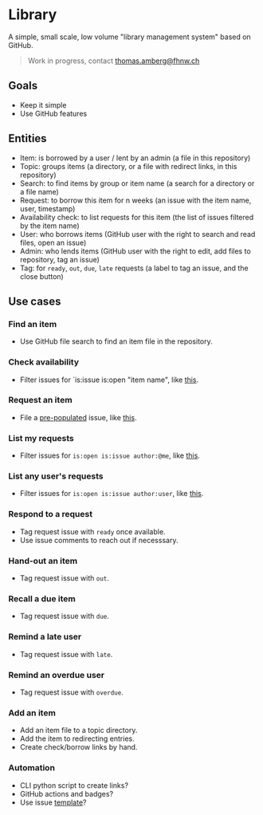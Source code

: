 # Library
A simple, small scale, low volume "library management system" based on GitHub.

> Work in progress, contact thomas.amberg@fhnw.ch

## Goals
- Keep it simple
- Use GitHub features

## Entities
- Item: is borrowed by a user / lent by an admin (a file in this repository)
- Topic: groups items (a directory, or a file with redirect links, in this repository)
- Search: to find items by group or item name (a search for a directory or a file name)
- Request: to borrow this item for n weeks (an issue with the item name, user, timestamp)
- Availability check: to list requests for this item (the list of issues filtered by the item name)
- User: who borrows items (GitHub user with the right to search and read files, open an issue)
- Admin: who lends items (GitHub user with the right to edit, add files to repository, tag an issue)
- Tag: for `ready`, `out`, `due`, `late` requests (a label to tag an issue, and the close button)

## Use cases
### Find an item
- Use GitHub file search to find an item file in the repository.

### Check availability
- Filter issues for `is:issue is:open "item name", like [this](TODO).

### Request an item
- File a [pre-populated](https://stackoverflow.com/questions/34146618/pre-populate-the-github-new-issue-form-using-the-querystring) issue, like [this](TODO).

### List my requests
- Filter issues for `is:open is:issue author:@me`, like [this](TODO).

### List any user's requests
- Filter issues for `is:open is:issue author:user`, like [this](TODO).

### Respond to a request
- Tag request issue with `ready` once available.
- Use issue comments to reach out if necesssary.

### Hand-out an item
- Tag request issue with `out`.

### Recall a due item
- Tag request issue with `due`.

### Remind a late user
- Tag request issue with `late`.

### Remind an overdue user
- Tag request issue with `overdue`.

### Add an item
- Add an item file to a topic directory.
- Add the item to redirecting entries.
- Create check/borrow links by hand.

### Automation
- CLI python script to create links?
- GitHub actions and badges?
- Use issue [template](https://docs.github.com/en/communities/using-templates-to-encourage-useful-issues-and-pull-requests/configuring-issue-templates-for-your-repository)?
